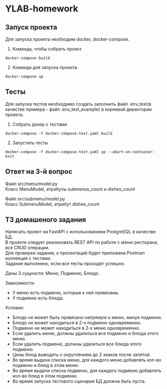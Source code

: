 # YLAB-homework

## Запуск проекта
Для запуска проекта необходим docker, docker-compose.
1. Команда, чтобы собрать проект.
```commandline
docker-compose build
```
2. Команда для запуска проекта.
```commandline
docker-compose up
```

## Тесты
Для запуска тестов необходимо создать заполнить файл 
.env_test(в качестве примера - файл .env_test_example) в корневой директории проекта.
1. Собрать докер с тестами
```commandline
docker-compose -f docker-compose-test.yaml build
```
2. Запустить тесты
```commandline
docker-compose -f docker-compose-test.yaml up --abort-on-container-exit
```

## Ответ на 3-й вопрос
Файл src/menu/model.py  
Класс MenuModel, атрибуты submenus_count и dishes_count

Файл src/submenu/model.py  
Класс SubmenuModel, атрибут dishes_count

## ТЗ домашеного задания
Написать проект на FastAPI с использованием PostgreSQL в качестве БД.  
В проекте следует реализовать REST API по работе с меню ресторана, все CRUD операции.  
Для проверки задания, к презентаций будет приложена Postman коллекция с тестами.  
Задание выполнено, если все тесты проходят успешно.

Даны 3 сущности: Меню, Подменю, Блюдо.

Зависимости:
* У меню есть подменю, которые к ней привязаны.
* У подменю есть блюда.

Условия:

* Блюдо не может быть привязано напрямую к меню, минуя подменю.
* Блюдо не может находиться в 2-х подменю одновременно.
* Подменю не может находиться в 2-х меню одновременно.
* Если удалить меню, должны удалиться все подменю и блюда этого меню.
* Если удалить подменю, должны удалиться все блюда этого подменю.
* Цены блюд выводить с округлением до 2 знаков после запятой.
* Во время выдачи списка меню, для каждого меню добавлять кол-во подменю и блюд в этом меню.
* Во время выдачи списка подменю, для каждого подменю добавлять кол-во блюд в этом подменю.
* Во время запуска тестового сценария БД должна быть пуста.
